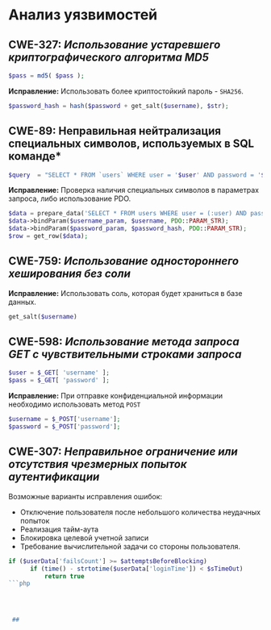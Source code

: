 # Анализ уязвимостей


## CWE-327: *Использование устаревшего криптографического алгоритма MD5*
```php
$pass = md5( $pass );
```
**Исправление:** Использовать более криптостойкий пароль - `SHA256`.
```php
$password_hash = hash($password + get_salt($username), $str);
```




## CWE-89: Неправильная нейтрализация специальных символов, используемых в SQL команде*
```php
$query  = "SELECT * FROM `users` WHERE user = '$user' AND password = '$pass';";
```
**Исправление:** Проверка наличия специальных символов в параметрах запроса, либо использование PDO.
```php
$data = prepare_data('SELECT * FROM users WHERE user = (:user) AND password = (:password) LIMIT 1;');
$data->bindParam($username_param, $username, PDO::PARAM_STR);
$data->bindParam($password_param, $password_hash, PDO::PARAM_STR);
$row = get_row($data);
```




## CWE-759: *Использование одностороннего хеширования без соли*
**Исправление:** Использовать соль, которая будет храниться в базе данных.
```php
get_salt($username)
```




## CWE-598: *Использование метода запроса GET с чувствительными строками запроса*
```php
$user = $_GET[ 'username' ];
$pass = $_GET[ 'password' ];
```
**Исправление:** При отправке конфиденциальной информации необходимо использовать метод `POST`
```php
$username = $_POST['username'];
$password = $_POST['password'];
```




## CWE-307: *Неправильное ограничение или отсутствия чрезмерных попыток аутентификации*
Возможные варианты исправления ошибок:
 - Отключение пользователя после небольшого количества неудачных попыток
 - Реализация тайм-аута
 - Блокировка целевой учетной записи
 - Требование вычислительной задачи со стороны пользователя.
```php
if ($userData['failsCount'] >= $attemptsBeforeBlocking) 
      if (time() - strtotime($userData['loginTime']) < $sTimeOut)
          return true
```php
 



 ## 
